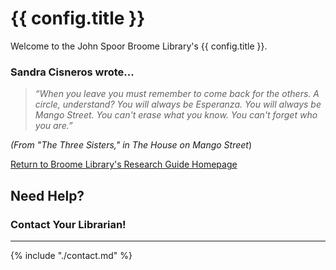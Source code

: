 # {{ config.title }}

Welcome to the John Spoor Broome Library's {{ config.title }}.

### Sandra Cisneros wrote...
> _“When you leave you must remember to come back for the others. A circle, understand? You will always be Esperanza. You will always be Mango Street. You can't erase what you know. You can't forget who you are.”_

_(From "The Three Sisters," in The House on Mango Street_)

[Return to Broome Library's Research Guide Homepage](https://library.csuci.edu/research/dbases-subject)

## Need Help?

### Contact Your Librarian!

---

{% include "./contact.md" %}